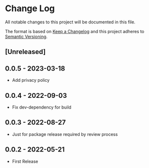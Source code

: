 # Change Log

All notable changes to this project will be documented in this file.

The format is based on [Keep a Changelog](http://keepachangelog.com/)
and this project adheres to [Semantic Versioning](http://semver.org/).

## [Unreleased]

## 0.0.5 - 2023-03-18

- Add privacy policy

## 0.0.4 - 2022-09-03

- Fix dev-dependency for build

## 0.0.3 - 2022-08-27

- Just for package release required by review process

## 0.0.2 - 2022-05-21

- First Release
